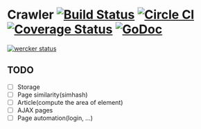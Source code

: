 # Crawler [![Build Status](https://drone.io/github.com/fanyang01/crawler/status.png)](https://drone.io/github.com/fanyang01/crawler/latest) [![Circle CI](https://circleci.com/gh/fanyang01/crawler.svg?style=svg)](https://circleci.com/gh/fanyang01/crawler) [![Coverage Status](https://coveralls.io/repos/fanyang01/crawler/badge.svg?branch=master&service=github)](https://coveralls.io/github/fanyang01/crawler?branch=dev) [![GoDoc](https://godoc.org/github.com/fanyang01/crawler?status.svg)](https://godoc.org/github.com/fanyang01/crawler)
[![wercker status](https://app.wercker.com/status/89b2f8d0d53a17de1b39b5195315f23e/m "wercker status")](https://app.wercker.com/project/bykey/89b2f8d0d53a17de1b39b5195315f23e)

## TODO

- [ ] Storage
- [ ] Page similarity(simhash)
- [ ] Article(compute the area of element)
- [ ] AJAX pages
- [ ] Page automation(login, ...)
